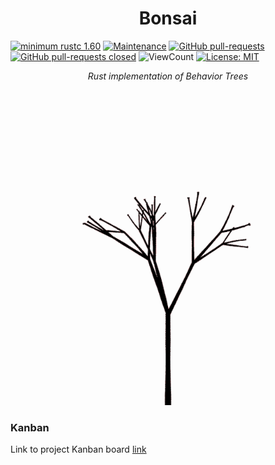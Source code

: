 <h1 align="center">Bonsai</h1>

<!-- [![Build Status](https://github.com/Sollimann/CleanIt/workflows/rust-ci/badge.svg)](https://github.com/Sollimann/CleanIt/actions) -->
<!-- [![codecov](https://codecov.io/gh/Sollimann/CleanIt/branch/main/graph/badge.svg?token=EY3JRZN71M)](https://codecov.io/gh/Sollimann/CleanIt) -->
<!-- [![version](https://img.shields.io/badge/version-1.0.0-blue)](https://GitHub.com/Sollimann/CleanIt/releases/) -->
[![minimum rustc 1.60](https://img.shields.io/badge/rustc-1.60+-blue.svg)](https://rust-lang.github.io/rfcs/2495-min-rust-version.html)
[![Maintenance](https://img.shields.io/badge/Maintained%3F-yes-green.svg)](https://GitHub.com/Sollimann/bonsai/graphs/commit-activity)
[![GitHub pull-requests](https://img.shields.io/github/issues-pr/Sollimann/bonsai.svg)](https://GitHub.com/Sollimann/bonsai/pulls)
[![GitHub pull-requests closed](https://img.shields.io/github/issues-pr-closed/Sollimann/bonsai.svg)](https://GitHub.com/Sollimann/bonsai/pulls)
![ViewCount](https://views.whatilearened.today/views/github/Sollimann/bonsai.svg)
[![License: MIT](https://img.shields.io/badge/License-MIT-yellow.svg)](https://opensource.org/licenses/MIT)

<p align="center">
    <em>Rust implementation of Behavior Trees</em>
</p>

<p align="center">
  <img src="https://github.com/Sollimann/bonsai/blob/main/docs/resources/gifs/bonsai.gif">
</p>


### Kanban

Link to project Kanban board
[link](https://github.com/Sollimann/b3/projects/1)